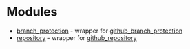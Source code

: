 # Modules

- [branch_protection] - wrapper for [github_branch_protection]
- [repository] - wrapper for [github_repository]

<!-- relative links -->

[branch_protection]: ./branch_protection/
[repository]: ./repository/

<!-- external links -->

[github_repository]: https://registry.tfpla.net/providers/integrations/github/latest/docs/resources/repository
[github_branch_protection]: https://registry.tfpla.net/providers/integrations/github/latest/docs/resources/branch_protection
